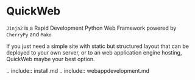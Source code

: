 QuickWeb
========
`Jinja2` is a Rapid Development Python Web Framework powered by `CherryPy` and `Mako`

If you just need a simple site with static but structured layout that can be deployed to your own server, or to
an web application engine hosting, QuickWeb maybe your best option.

.. include:: install.md
.. include:: webappdevelopment.md


